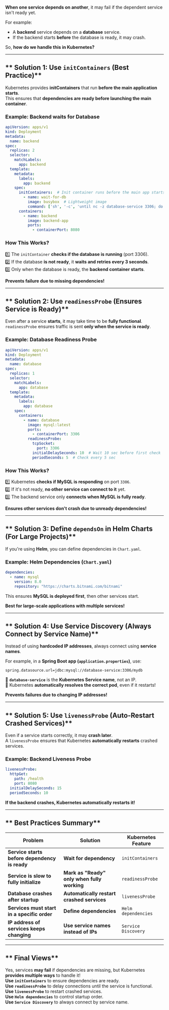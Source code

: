 **When one service depends on another**, it may fail if the dependent service isn't ready yet.  

For example:  
- A **backend** service depends on a **database** service.  
- If the backend starts **before** the database is ready, it may crash.  

So, **how do we handle this in Kubernetes?**   

---

## ** Solution 1: Use `initContainers` (Best Practice)**
Kubernetes provides **initContainers** that run **before the main application starts**.  
This ensures that **dependencies are ready before launching the main container**.  

###  **Example: Backend waits for Database**
```yaml
apiVersion: apps/v1
kind: Deployment
metadata:
  name: backend
spec:
  replicas: 2
  selector:
    matchLabels:
      app: backend
  template:
    metadata:
      labels:
        app: backend
    spec:
      initContainers:  # Init container runs before the main app starts
        - name: wait-for-db
          image: busybox  # Lightweight image
          command: ['sh', '-c', 'until nc -z database-service 3306; do echo waiting for database; sleep 3; done;']
      containers:
        - name: backend
          image: backend-app
          ports:
            - containerPort: 8080
```
### **How This Works?**
1️⃣ The `initContainer` **checks if the database is running** (port 3306).  
2️⃣ If the database **is not ready**, it **waits and retries every 3 seconds**.  
3️⃣ Only when the database is ready, the **backend container starts**.  

 **Prevents failure due to missing dependencies!**  

---

## ** Solution 2: Use `readinessProbe` (Ensures Service is Ready)**
Even after a service **starts**, it may take time to be **fully functional**.  
`readinessProbe` ensures traffic is sent **only when the service is ready**.  

###  **Example: Database Readiness Probe**
```yaml
apiVersion: apps/v1
kind: Deployment
metadata:
  name: database
spec:
  replicas: 1
  selector:
    matchLabels:
      app: database
  template:
    metadata:
      labels:
        app: database
    spec:
      containers:
        - name: database
          image: mysql:latest
          ports:
            - containerPort: 3306
          readinessProbe:
            tcpSocket:
              port: 3306
            initialDelaySeconds: 10  # Wait 10 sec before first check
            periodSeconds: 5  # Check every 5 sec
```

### **How This Works?**
1️⃣ Kubernetes **checks if MySQL is responding** on port `3306`.  
2️⃣ If it's not ready, **no other service can connect to it** yet.  
3️⃣ The backend service only **connects when MySQL is fully ready**.  

 **Ensures other services don't crash due to unready dependencies!**  

---

## ** Solution 3: Define `dependsOn` in Helm Charts (For Large Projects)**
If you're using **Helm**, you can define dependencies in `Chart.yaml`.  

###  **Example: Helm Dependencies (`Chart.yaml`)**
```yaml
dependencies:
  - name: mysql
    version: 8.0
    repository: "https://charts.bitnami.com/bitnami"
```
This ensures **MySQL is deployed first**, then other services start.  

 **Best for large-scale applications with multiple services!**  

---

## ** Solution 4: Use Service Discovery (Always Connect by Service Name)**
Instead of using **hardcoded IP addresses**, always connect using **service names**.  

For example, in a **Spring Boot app (`application.properties`)**, use:
```properties
spring.datasource.url=jdbc:mysql://database-service:3306/mydb
```
🔹 **`database-service`** is the **Kubernetes Service name**, not an IP.  
🔹 Kubernetes **automatically resolves the correct pod**, even if it restarts!  

 **Prevents failures due to changing IP addresses!**  

---

## ** Solution 5: Use `livenessProbe` (Auto-Restart Crashed Services)**
Even if a service starts correctly, it may **crash later**.  
A `livenessProbe` ensures that Kubernetes **automatically restarts** crashed services.  

###  **Example: Backend Liveness Probe**
```yaml
livenessProbe:
  httpGet:
    path: /health
    port: 8080
  initialDelaySeconds: 15
  periodSeconds: 10
```
 **If the backend crashes, Kubernetes automatically restarts it!**  

---

## ** Best Practices Summary**
| **Problem** | **Solution** | **Kubernetes Feature** |
|------------|-------------|---------------------|
| **Service starts before dependency is ready** | **Wait for dependency** | `initContainers` |
| **Service is slow to fully initialize** | **Mark as "Ready" only when fully working** | `readinessProbe` |
| **Database crashes after startup** | **Automatically restart crashed services** | `livenessProbe` |
| **Services must start in a specific order** | **Define dependencies** | `Helm dependencies` |
| **IP address of services keeps changing** | **Use service names instead of IPs** | `Service Discovery` |

---

## ** Final Views**
Yes, services **may fail** if dependencies are missing, but Kubernetes **provides multiple ways** to handle it!  
 **Use `initContainers`** to ensure dependencies are ready.  
 **Use `readinessProbe`** to delay connections until the service is functional.  
 **Use `livenessProbe`** to restart crashed services.  
 **Use `Helm dependencies`** to control startup order.  
 **Use `Service Discovery`** to always connect by service name.  

